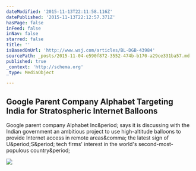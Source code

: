 ```yaml
---
dateModified: '2015-11-13T22:11:58.116Z'
datePublished: '2015-11-13T22:12:57.371Z'
hasPage: false
inFeed: false
inNav: false
starred: false
title: ''
isBasedOnUrl: 'http://www.wsj.com/articles/BL-DGB-43984'
sourcePath: _posts/2015-11-04-e590f872-3552-474b-b170-a29ce331ba57.md
published: true
_context: 'http://schema.org'
_type: MediaObject

---
```

<article style=""><h1>Google Parent Company Alphabet Targeting India for Stratospheric Internet Balloons</h1><p>Google parent company Alphabet Inc&amp;period; says it is discussing with the Indian government an ambitious project to use high-altitude balloons to provide Internet access in remote areas&amp;comma; the latest sign of U&amp;period;S&amp;period; tech firms' interest in the world's second-most-populous country&amp;period;</p><img src="http://si.wsj.net/public/resources/images/BN-LB516_iloonI_P_20151103054603.jpg" /></article>